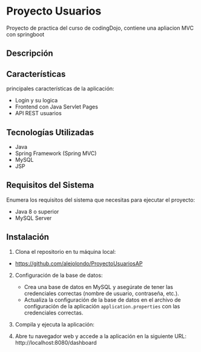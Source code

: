 # Proyecto Usuarios

Proyecto de practica del curso de codingDojo, contiene una apliacion MVC con springboot

## Descripción



## Características

principales características de la aplicación:

- Login y su logica
- Frontend con Java Servlet Pages
- API REST usuarios

## Tecnologías Utilizadas

- Java
- Spring Framework (Spring MVC)
- MySQL
- JSP

## Requisitos del Sistema

Enumera los requisitos del sistema que necesitas para ejecutar el proyecto:

- Java 8 o superior
- MySQL Server
  

## Instalación

1. Clona el repositorio en tu máquina local:

- https://github.com/alejolondo/ProyectoUsuariosAP


2. Configuración de la base de datos:

   - Crea una base de datos en MySQL y asegúrate de tener las credenciales correctas (nombre de usuario, contraseña, etc.).
   - Actualiza la configuración de la base de datos en el archivo de configuración de la aplicación `application.properties` con las credenciales correctas.

3. Compila y ejecuta la aplicación:
  
4. Abre tu navegador web y accede a la aplicación en la siguiente URL:
   http://localhost:8080/dashboard






